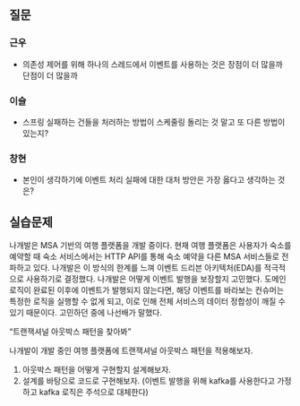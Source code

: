 ## 질문
### 근우
- 의존성 제어를 위해 하나의 스레드에서 이벤트를 사용하는 것은 장점이 더 많을까 단점이 더 많을까

### 이슬
- 스프링 실패하는 건들을 처러하는 방법이 스케줄링 돌리는 것 말고 또 다른 방법이 있는지?

### 창현
- 본인이 생각하기에 이벤트 처리 실패에 대한 대처 방안은 가장 옳다고 생각하는 것은?

## 실습문제
나개발은 MSA 기반의 여행 플랫폼을 개발 중이다. 현재 여행 플랫폼은 사용자가 숙소를 예약할 때 숙소 서비스에서는 HTTP API를 통해 숙소 예약을 다른 MSA 서비스들로 전파하고 있다. 나개발은 이 방식의 한계를 느껴 이벤트 드리븐 아키텍처(EDA)를 적극적으로 사용하기로 결정했다. 나개발은 어떻게 이벤트 발행을 보장할지 고민했다. 도메인 로직이 완료된 이후에 이벤트가 발행되지 않는다면, 해당 이벤트를 바라보는 컨슈머는 특정한 로직을 실행할 수 없게 되고, 이로 인해 전체 서비스의 데이터 정합성이 깨질 수 있기 때문이다. 고민하던 중에 나선배가 말했다.

“트랜잭셔널 아웃박스 패턴을 찾아봐”

나개발이 개발 중인 여행 플랫폼에 트랜잭셔널 아웃박스 패턴을 적용해보자.

1. 아웃박스 패턴을 어떻게 구현할지 설계해보자.
2. 설계를 바탕으로 코드로 구현해보자. (이벤트 발행을 위해 kafka를 사용한다고 가정하고 kafka 로직은 주석으로 대체한다)

